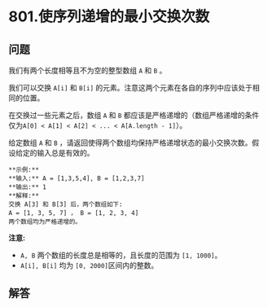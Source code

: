 # 801.使序列递增的最小交换次数

## 问题

我们有两个长度相等且不为空的整型数组 `A` 和 `B` 。

我们可以交换 `A[i]` 和 `B[i]` 的元素。注意这两个元素在各自的序列中应该处于相同的位置。

在交换过一些元素之后，数组 `A` 和 `B` 都应该是严格递增的（数组严格递增的条件仅为`A[0] < A[1] < A[2] < ... < A[A.length - 1]`）。

给定数组 `A` 和 `B` ，请返回使得两个数组均保持严格递增状态的最小交换次数。假设给定的输入总是有效的。

```
**示例:**
**输入:** A = [1,3,5,4], B = [1,2,3,7]
**输出:** 1
**解释:**
交换 A[3] 和 B[3] 后，两个数组如下:
A = [1, 3, 5, 7] ， B = [1, 2, 3, 4]
两个数组均为严格递增的。
```

**注意:**

* `A, B` 两个数组的长度总是相等的，且长度的范围为 `[1, 1000]`。
* `A[i], B[i]` 均为 `[0, 2000]`区间内的整数。



## 解答

